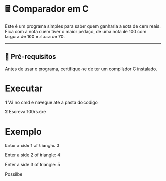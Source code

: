# 🖩 Comparador em C  

Este é um programa simples para saber quem ganharia a nota de cem reais. 
Fica com a nota quem tiver o maior pedaço, de uma nota de 100 com largura de 160 e altura de 70. 

---

## 🔧 **Pré-requisitos**  

Antes de usar o programa, certifique-se de ter um compilador C instalado.
# **Executar**

**1** Vá no cmd e navegue até a pasta do codigo 

**2** Escreva 100rs.exe

# **Exemplo**
Enter a side 1 of triangle:  3

Enter a side 2 of triangle:  4

Enter a side 3 of triangle:  5

Possilbe

